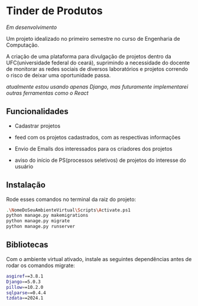 # Tinder de Produtos

_Em desenvolvimento_


Um projeto idealizado no primeiro semestre no curso de Engenharia de Computação.


A criação de uma plataforma para divulgação de projetos dentro da UFC(universidade federal do ceará), suprimindo a necessidade do docente de monitorar as redes sociais de diversos laboratórios e projetos correndo o risco de deixar uma oportunidade passa. 



_atualmente estou usando apenas Django, mas futuramente implementarei outras ferramentas como o React_



## Funcionalidades

- Cadastrar projetos

- feed com os projetos cadastrados, com as respectivas informações

- Envio de Emails dos interessados para os criadores dos projetos

- aviso do início de PS(processos seletivos) de projetos do interesse do usuário

## Instalação

Rode esses comandos no terminal da raiz do projeto:

```bash
.\NomeDoSeuAmbienteVirtual\Scripts\Activate.ps1
python manage.py makemigrations
python manage.py migrate
python manage.py runserver
```
    
## Bibliotecas

Com o ambiente virtual ativado, instale as seguintes dependências antes de rodar os comandos migrate:

```bash
asgiref==3.8.1
Django==5.0.3
pillow==10.2.0
sqlparse==0.4.4
tzdata==2024.1
```


